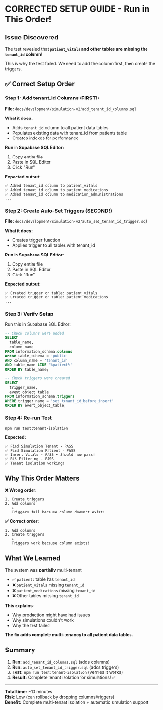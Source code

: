 # CORRECTED SETUP GUIDE - Run in This Order!

## Issue Discovered

The test revealed that **`patient_vitals` and other tables are missing the `tenant_id` column**!

This is why the test failed. We need to add the column first, then create the triggers.

## ✅ Correct Setup Order

### Step 1: Add tenant_id Columns (FIRST!)

**File:** `docs/development/simulation-v2/add_tenant_id_columns.sql`

**What it does:**
- Adds `tenant_id` column to all patient data tables
- Populates existing data with tenant_id from patients table
- Creates indexes for performance

**Run in Supabase SQL Editor:**
1. Copy entire file
2. Paste in SQL Editor
3. Click "Run"

**Expected output:**
```
✅ Added tenant_id column to patient_vitals
✅ Added tenant_id column to patient_medications
✅ Added tenant_id column to medication_administrations
...
```

### Step 2: Create Auto-Set Triggers (SECOND!)

**File:** `docs/development/simulation-v2/auto_set_tenant_id_trigger.sql`

**What it does:**
- Creates trigger function
- Applies trigger to all tables with tenant_id

**Run in Supabase SQL Editor:**
1. Copy entire file
2. Paste in SQL Editor
3. Click "Run"

**Expected output:**
```
✅ Created trigger on table: patient_vitals
✅ Created trigger on table: patient_medications
...
```

### Step 3: Verify Setup

Run this in Supabase SQL Editor:

```sql
-- Check columns were added
SELECT 
  table_name,
  column_name
FROM information_schema.columns
WHERE table_schema = 'public'
AND column_name = 'tenant_id'
AND table_name LIKE '%patient%'
ORDER BY table_name;

-- Check triggers were created
SELECT 
  trigger_name,
  event_object_table
FROM information_schema.triggers
WHERE trigger_name = 'set_tenant_id_before_insert'
ORDER BY event_object_table;
```

### Step 4: Re-run Test

```bash
npm run test:tenant-isolation
```

**Expected:**
```
✅ Find Simulation Tenant - PASS
✅ Find Simulation Patient - PASS
✅ Insert Vitals - PASS ← Should now pass!
✅ RLS Filtering - PASS
✅ Tenant isolation working!
```

## Why This Order Matters

**❌ Wrong order:**
```
1. Create triggers
2. Add columns
   ↓
   Triggers fail because column doesn't exist!
```

**✅ Correct order:**
```
1. Add columns
2. Create triggers
   ↓
   Triggers work because column exists!
```

## What We Learned

The system was **partially** multi-tenant:
- ✅ `patients` table has `tenant_id`
- ❌ `patient_vitals` missing `tenant_id`
- ❌ `patient_medications` missing `tenant_id`
- ❌ Other tables missing `tenant_id`

**This explains:**
- Why production might have had issues
- Why simulations couldn't work
- Why the test failed

**The fix adds complete multi-tenancy to all patient data tables.**

## Summary

1. **Run:** `add_tenant_id_columns.sql` (adds columns)
2. **Run:** `auto_set_tenant_id_trigger.sql` (adds triggers)
3. **Test:** `npm run test:tenant-isolation` (verifies it works)
4. **Result:** Complete tenant isolation for simulations! ✅

---

**Total time:** ~10 minutes  
**Risk:** Low (can rollback by dropping columns/triggers)  
**Benefit:** Complete multi-tenant isolation + automatic simulation support
